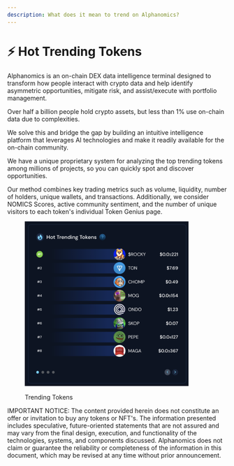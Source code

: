```yaml
---
description: What does it mean to trend on Alphanomics?
---
```


# ⚡ Hot Trending Tokens

Alphanomics is an on-chain DEX data intelligence terminal designed to transform how people interact with crypto data and help identify asymmetric opportunities, mitigate risk, and assist/execute with portfolio management.&#x20;

Over half a billion people hold crypto assets, but less than 1% use on-chain data due to complexities.&#x20;

We solve this and bridge the gap by building an intuitive intelligence platform that leverages AI technologies and make it readily available for the on-chain community.

We have a unique proprietary system for analyzing the top trending tokens among millions of projects, so you can quickly spot and discover opportunities.&#x20;

Our method combines key trading metrics such as volume, liquidity, number of holders, unique wallets, and transactions. Additionally, we consider NOMICS Scores, active community sentiment, and the number of unique visitors to each token's individual Token Genius page.

<figure><img src="../.gitbook/assets/Screenshot 2024-06-25 at 19.49.42.png" alt="" width="375"><figcaption><p>Trending Tokens</p></figcaption></figure>

















IMPORTANT NOTICE: The content provided herein does not constitute an offer or invitation to buy any tokens or NFT's. The information presented includes speculative, future-oriented statements that are not assured and may vary from the final design, execution, and functionality of the technologies, systems, and components discussed. Alphanomics does not claim or guarantee the reliability or completeness of the information in this document, which may be revised at any time without prior announcement.
